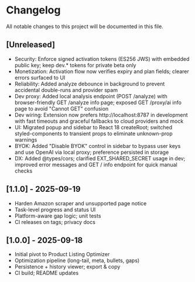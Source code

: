 # Changelog

All notable changes to this project will be documented in this file.

## [Unreleased]
- Security: Enforce signed activation tokens (ES256 JWS) with embedded public key; keep dev.* tokens for private beta only
- Monetization: Activation flow now verifies expiry and plan fields; clearer errors surfaced to UI
- Reliability: Added analyze debounce in background to prevent accidental double-runs and provider spam
- Dev proxy: Added local analysis endpoint (POST /analyze) with browser-friendly GET /analyze info page; exposed GET /proxy/ai info page to avoid "Cannot GET" confusion
- Dev wiring: Extension now prefers http://localhost:8787 in development with fast timeouts and graceful fallbacks to cloud providers and mock
- UI: Migrated popup and sidebar to React 18 createRoot; switched styled-components to transient props to eliminate unknown-prop warnings
- BYOK: Added "Disable BYOK" control in sidebar to bypass user keys and use OpenAI via local proxy; preference persisted in storage
- DX: Added @types/cors; clarified EXT_SHARED_SECRET usage in dev; improved error messages and GET / info endpoint for quick manual checks

## [1.1.0] - 2025-09-19
- Harden Amazon scraper and unsupported page notice
- Task-level progress and status UI
- Platform-aware gap logic; unit tests
- CI releases on tags; privacy docs

## [1.0.0] - 2025-09-18
- Initial pivot to Product Listing Optimizer
- Optimization pipeline (long-tail, meta, bullets, gaps)
- Persistence + history viewer; export & copy
- CI build; README updates
